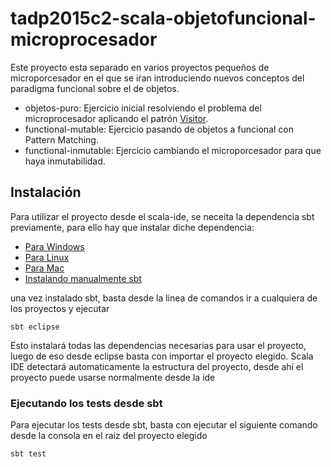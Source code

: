 tadp2015c2-scala-objetofuncional-microprocesador
================================================

Este proyecto esta separado en varios proyectos pequeños de microporcesador en el que se iŕan introduciendo nuevos conceptos del paradigma funcional sobre el de objetos.

* objetos-puro: Ejercicio inicial resolviendo el problema del microprocesador aplicando el patrón [Visitor](http://en.wikipedia.org/wiki/Visitor_pattern).
* functional-mutable: Ejercicio pasando de objetos a funcional con Pattern Matching.
* functional-inmutable: Ejercicio cambiando el microporcesador para que haya inmutabilidad.

## Instalación

Para utilizar el proyecto desde el scala-ide, se neceita la dependencia sbt previamente, para ello hay que instalar diche dependencia:

* [Para Windows](http://www.scala-sbt.org/release/tutorial/Installing-sbt-on-Windows.html)
* [Para Linux](http://www.scala-sbt.org/release/tutorial/Installing-sbt-on-Linux.html)
* [Para Mac](http://www.scala-sbt.org/release/tutorial/Installing-sbt-on-Mac.html)
* [Instalando manualmente sbt](http://www.scala-sbt.org/release/tutorial/Manual-Installation.html)

una vez instalado sbt, basta desde la linea de comandos ir a cualquiera de los proyectos y ejecutar

```
sbt eclipse
```

Esto instalará todas las dependencias necesarias para usar el proyecto, luego de eso desde eclipse basta con importar el proyecto elegido. Scala IDE detectará automaticamente la estructura del proyecto, desde ahí el proyecto puede usarse normalmente desde la ide

### Ejecutando los tests desde sbt

Para ejecutar los tests desde sbt, basta con ejecutar el siguiente comando desde la consola en el raiz del proyecto elegido

```
sbt test
```
